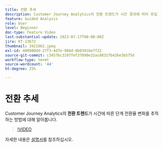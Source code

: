 ```yaml
---
title: 전환 추세
description: Customer Journey Analytics의 전환 트렌드가 시간 경과에 따라 유입 경로 전환율의 변화를 추적하는 방법에 대해 알아봅니다.
feature: Guided Analysis
role: User
level: Beginner
doc-type: Feature Video
last-substantial-update: 2023-07-17T00:00:00Z
jira: KT-13672
thumbnail: 3421662.jpeg
exl-id: 409980dd-27f3-4d7e-984d-8b0391be7f22
source-git-commit: c3457bc3197fef37890e32ac8831fb426e3b575d
workflow-type: tm+mt
source-wordcount: '44'
ht-degree: 25%

---
```


# 전환 추세

Customer Journey Analytics의 **전환 트렌드**&#x200B;가 시간에 따른 단계 전환율 변화를 추적하는 방법에 대해 알아봅니다.

>[!VIDEO](https://video.tv.adobe.com/v/3421662/?learn=on)

자세한 내용은 [설명서](https://experienceleague.adobe.com/docs/analytics-platform/using/guided-analysis/funnel/conversion-trends.html?lang=ko)를 참조하십시오.
